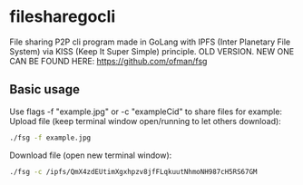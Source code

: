 # filesharegocli
File sharing P2P cli program made in GoLang with IPFS (Inter Planetary File System) via KISS (Keep It Super Simple) principle. OLD VERSION. NEW ONE CAN BE FOUND HERE: https://github.com/ofman/fsg

## Basic usage
Use flags -f "example.jpg" or -c "exampleCid" to share files for example:
Upload file (keep terminal window open/running to let others download):
   ```sh
   ./fsg -f example.jpg
   ```
Download file (open new terminal window):
   ```sh
   ./fsg -c /ipfs/QmX4zdEUtimXgxhpzv8jfFLqkuutNhmoNH987cH5RS67GM